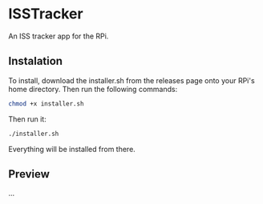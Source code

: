 # ISSTracker
An ISS tracker app for the RPi.
## Instalation
To install, download the installer.sh from the releases page onto your RPi's home directory. Then run the following commands:
```bash
chmod +x installer.sh
```
Then run it:
```bash
./installer.sh
```
Everything will be installed from there.
## Preview
...
